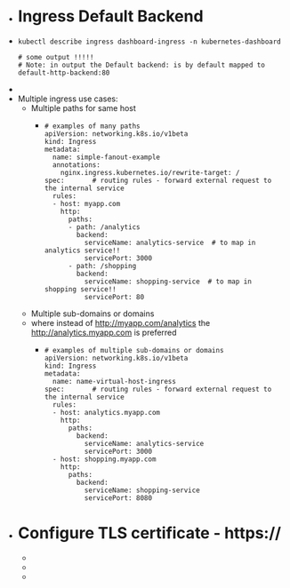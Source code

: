 - # Ingress Default Backend
- ```
  kubectl describe ingress dashboard-ingress -n kubernetes-dashboard
  
  # some output !!!!!
  # Note: in output the Default backend: is by default mapped to default-http-backend:80
  
  ```
-
- Multiple ingress use cases:
	- Multiple paths for same host
		- ```
		  # examples of many paths
		  apiVersion: networking.k8s.io/v1beta
		  kind: Ingress
		  metadata:
		    name: simple-fanout-example
		    annotations:
		      nginx.ingress.kubernetes.io/rewrite-target: /
		  spec:       # routing rules - forward external request to the internal service
		    rules:
		  	- host: myapp.com
		      http: 
		        paths:
		        - path: /analytics
		          backend: 
		            serviceName: analytics-service  # to map in analytics service!!
		            servicePort: 3000
		        - path: /shopping
		          backend: 
		            serviceName: shopping-service  # to map in shopping service!!
		            servicePort: 80
		  ```
	- Multiple sub-domains or domains
	- where instead of http://myapp.com/analytics the http://analytics.myapp.com is preferred
		- ```
		  # examples of multiple sub-domains or domains
		  apiVersion: networking.k8s.io/v1beta
		  kind: Ingress
		  metadata:
		    name: name-virtual-host-ingress
		  spec:       # routing rules - forward external request to the internal service
		    rules:
		    - host: analytics.myapp.com
		      http: 
		        paths:
		          backend: 
		            serviceName: analytics-service
		            servicePort: 3000
		    - host: shopping.myapp.com
		      http: 
		        paths:
		          backend: 
		            serviceName: shopping-service
		            servicePort: 8080
		  ```
- # Configure TLS certificate - https://
	-
	-
	-